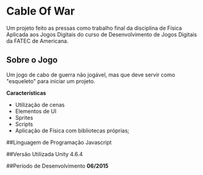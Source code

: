 # Cable Of War
Um projeto feito as pressas como trabalho final da disciplina de Física Aplicada aos Jogos Digitais do curso de Desenvolvimento de Jogos Digitais da FATEC de Americana.

## Sobre o Jogo
Um jogo de cabo de guerra não jogável, mas que deve servir como "esqueleto" para iniciar um projeto.

**Características**
- Utilização de cenas
- Elementos de UI
- Sprites
- Scripts
- Aplicação de Física com bibliotecas próprias;

##Linguagem de Programação
Javascript

##Versão Utilizada
Unity 4.6.4

##Período de Desenvolvimento
**06/2015**
